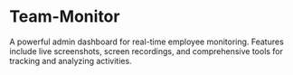 # Team-Monitor
A powerful admin dashboard for real-time employee monitoring. Features include live screenshots, screen recordings, and comprehensive tools for tracking and analyzing activities.
